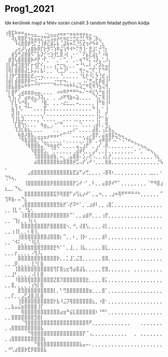 # Prog1_2021

Ide kerülnek majd a félév során csinált 3 random feladat python kódja

⢰⣿⣯⠷⠶⠶⣤⣄⣀⣀⠀⠀⠠⢄⣀⣀⣠⣤⣤⠤⣤⣤⣤⣤⣤⣄⣀
⠀⠈⢽⣆⢿⣿⣟⢲⣮⣭⣭⣝⢛⣛⣩⣭⡵⢖⢶⣖⣒⣚⣖⣚⣃⠻⡷⢈⡷⣄
⠀⠀⠀⠹⢮⣿⣿⡿⢛⡍⣘⢸⡿⣎⣾⡥⡧⢈⣼⢷⠶⠭⡘⡣⣞⢲⠞⠳⠾⢈⣆
⠀⠀⠀⣠⢖⡼⢣⣴⣿⡷⡿⡏⡗⡻⠩⢱⠿⣬⢱⠻⠺⠓⠍⡻⢸⠂⣟⣸⠅⡚⢙⡆
⠀⠀⣾⣳⢛⣼⣿⣿⠫⠉⣧⡼⡊⢒⣱⢺⣃⣿⠰⡇⢀⠂⠂⠁⠝⣦⣏⣼⣆⠃⠰⢷
⠀⣾⣻⢧⣿⣿⣿⣿⡷⠞⡟⠐⠏⡀⠈⠁⡀⠂⠉⡀⠈⡀⠄⢶⠙⠳⡅⢨⡽⣄⢁⡸⡄
⢸⣇⡿⢾⣹⣿⣻⠏⡖⢺⡏⠎⡄⡀⡀⢠⠒⡒⢦⡀⡀⡀⠒⠘⠣⠤⠇⢠⠊⡽⡦⣤⡇
⢸⢿⡇⣿⣿⣿⣼⣃⡧⡬⡅⣧⠅⡀⡀⠈⢇⣉⡸⠃⡀⡀⡀⢻⡒⢤⢉⠏⡁⡏⠙⠛⡇
⢸⢸⡿⢋⣿⣿⣿⣗⣞⡠⠤⢤⡀⡀⡀⡀⡀⠘⡀⡀⡀⡀⡀⠘⣇⡗⠸⡅⡳⢘⣞⢠⡇
⢸⣾⡇⣾⣿⣿⡿⡿⠒⢪⣈⣁⣀⣀⣀⣐⠒⡖⠲⠄⡀⡀⢀⡀⠠⠌⣛⢤⣏⡿⣾⢸⠃
⢸⣿⣧⣿⣿⠶⠛⠛⠉⠉⠉⠀⠀⠀⠀⠉⠉⠉⠙⠛⠛⠓⠦⢵⣉⠛⢯⠻⠹⣳⢬⢻⡀
⠘⡇⣿⠟⢁⣴⣶⣶⣶⣤⣤⡀⡀⡀⡀⠀⠴⠶⠿⠟⠛⠛⠓⠦⠌⠒⠾⣎⢣⠚⣶⢸⡇
⠀⢳⢹⡄⡹⠉⣴⡶⣴⣌⡹⢽⡄⡀⠀⡀⢀⡴⠟⢻⣷⠦⣵⡀⡀⡀⡀⠈⢣⡍⢿⢸⡇
⠀⠈⡏⣇⠱⠚⢿⡄⠈⠋⠀⠘⣿⡀⠀⡀⡀⠠⣔⣂⣀⡀⠤⡀⡀⡀⡀⡀⢸⠛⣷⢸⠇
⠀⠀⣧⢹⠸⡀⠙⠓⠂⡀⡀⡀⣟⡀⡀⡀⡀⡀⡀⡀⡀⡀⡀⡀⡀⡀⡀⠳⢸⡀⠂⢸
⠀⠀⣽⢸⡇⡀⡀⡀⡀⡀⡀⡀⠇⡀⡀⡀⡀⡀⡀⡀⡀⡀⡀⡀⡀⡀⡀⡀⢸⡃⠀⡞
⠀⠀⢹⢸⣇⣹⡀⡀⡀⡀⡀⠘⡀⡀⡀⡀⠀⠀⡀⡀⡀⢀⡀⡀⡀⡀⡀⡀⢸⡋⠁⣷
⠀⠀⠈⡏⣿⢳⢆⡀⡀⡀⠁⢶⣤⡀⢀⠐⠊⠛⡀⡀⡀⡀⡀⠑⡀⡀⡀⢀⣼⡇⡀⢿⡀
⠀⠀⠀⢹⣹⣎⣷⣦⡀⡀⡀⡀⠉⠉⠁⡀⡀⠀⠀⢀⣀⡔⠂⡀⡀⡀⡀⣼⣿⡀⢠⣏⣷⣄
⠀⠀⠀⠀⢷⣿⡼⣿⣧⡀⣀⣀⣀⣠⣤⣤⡤⠖⠋⠉⠁⡀⡀⡀⡀⢀⡠⣿⡟⡀⣬⣶⣿⣯⣓⢦⣄
⠀⠀⠀⠀⠈⠻⣿⣽⣿⣯⡙⢫⣉⡁⡀⡀⡀⡀⠄⡀⡀⡀⡀⡀⡘⢹⣷⠋⡀⢴⠿⣿⠟⠡⠌⠑⠨⠙⠶⣄⡀
⠀⠀⠀⠀⠀⠀⠘⢿⣿⣿⣷⣤⠙⠳⢶⣶⢞⠃⡀⡀⡀⡀⣤⣈⣰⡟⠁⡀⢠⠎⠠⡿⡀⡀⡀⡀⡀⡀⡀⡀⠉⠓⢦⣄
⠀⠀⠀⠀⠀⠀⠀⠀⠹⣿⣿⣿⣡⡀⠈⡉⡀⡀⡀⡀⡀⢀⣼⡾⢏⡀⡀⣠⠏⡀⡀⡇⡀⡀⡀⡀⡀⡀⡀⡀⠂⠈⡀⠈⠛⢦⡀
⠀⠀⠀⠀⠀⠀⠀⠀⠀⢹⣿⣿⣿⣷⣾⣷⡀⠤⡀⢀⣤⣿⣿⠄⡡⡠⢞⠡⡀⡀⢠⣇⡞⡀⡀⡀⡀⡀⡀⡀⡀⡀⡀⡀⡀⡀⠹⣆
⠀⠀⠀⠀⠀⠀⠀⠀⠀⣴⣿⣿⣿⣿⣿⣿⣷⣶⣿⣿⣿⡾⣋⢄⡞⢡⠞⠐⡀⡀⡀⣷⣷⡀⡀⡀⡀⡀⡀⡀⡀⡀⡀⡀⡀⡀⡀⡘⢧⡀
⠀⠀⠀⠀⠀⠀⠀⣠⣾⣿⣿⣿⣿⣿⣿⣿⣿⣿⣿⣿⣷⣟⣵⠋⡴⢛⡀⡀⡀⡀⠠⣿⢿⠆⡀⡀⡀⡀⡀⡀⡀⡀⡀⡀⢀⣀⡀⡀⠂⢙⠳⢦⡀
⠀⠀⠀⠀⠀⠀⢸⣿⣿⣿⣿⣿⣿⣿⡿⣿⣿⣿⣿⣿⣿⡟⣡⠞⠐⠁⡀⠇⡀⡀⣤⣿⡿⠞⠋⠁⡀⡀⡀⡀⡀⡀⡀⡀⠈⠛⠻⣿⣰⣆⣀⡀⠙⢦⡀
⠀⠀⠀⠀⠀⠀⣿⣿⣿⣿⣿⣿⣿⣿⣿⣯⡻⢿⣿⣿⠋⡴⢫⣆⡴⠞⠁⡀⣀⠲⡀⡀⢀⣰⠶⢿⠟⠛⠛⠛⠚⠓⡀⡀⡀⡀⡀⡀⠉⢹⠿⣷⠄⠤⠙⣆
⠀⠀⠀⠀⠀⢠⣿⣿⣿⣿⣿⣿⣿⣿⣿⣿⣻⣷⡟⠡⡞⠽⠓⠁⡀⢀⣰⡾⠇⡀⡀⢠⣿⡁⡀⡀⡀⡀⡀⡀⡀⡀⡀⡀⡀⡀⡀⡀⡀⡀⡀⢸⣇⠘⡀⠘⣧⢂
⠀⠀⠀⠀⠀⢸⣿⣿⣿⣿⣿⣿⣿⣿⡿⣿⣿⣿⣿⡷⠉⠁⡀⡀⣴⣾⠟⡀⡀⡀⢰⡟⡀⡀⡀⡀⡀⡀⡀⡀⡀⡀⡀⡀⡀⡀⡀⡀⡀⡀⡀⠈⢹⡆⡀⡀⠸⡆⢆
⠀⠀⠀⠀⠀⣿⣿⣿⣿⣿⣿⣿⣿⡟⣿⣿⣿⣿⣿⠢⡀⠚⡀⢼⣿⢣⡀⡀⡀⡀⢼⡇⡀⡀⡀⡀⡀⡀⡀⡀⡀⡀⡀⡀⡀⡀⡀⡀⡀⡀⡀⢰⢸⡇⡀⡀⠆⢿⢸⡀
⠀⠀⠀⠀⢸⣿⣿⣿⣿⣿⣿⣿⣿⣼⣿⣿⣿⡆⠉⡀⡀⠆⡀⢸⡷⠂⡀⡀⡀⡀⣾⠇⡀⡀⡀⡀⡀⡀⡀⡀⡀⡀⡀⡀⡀⡀⡀⡀⡀⡀⡀⠈⠺⠅⡀⡀⠈⠸⣇⢇
⠀⠀⠀⠀⣿⣿⣿⣿⣿⣿⣿⣻⣿⣿⣿⣟⠳⠁⠁⡀⣸⡀⡀⢸⣧⡀⡀⡀⡀⡀⣿⣇⡀⡀⡀⡀⡀⡀⡀⡀⡀⠀⡀⡀⡀⡀⡀⡀⡀⡀⡀⡀⡖⡀⡀⡀⡀⠠⢻⡸⡄
⠀⠀⠀⠀⣿⣿⣿⣿⣿⣿⣿⣿⣿⣿⣿⣿⡷⡀⡀⡁⣸⢁⣌⣻⡀⡀⡀⡀⡀⡀⣿⣿⡀⡀⡀⡀⡀⡀⡀⡀⠀⡀⡀⡀⡀⡀⡀⡀⡀⡀⡀⢀⡿⡀⡀⡀⡀⢸⡘⡇⣷
⠀⠀⠀⢸⣿⣿⣿⣿⣿⣿⣿⣿⣿⣿⣿⢻⡏⣿⣢⣖⢻⣴⣿⣼⣧⡀⡀⡀⡀⡀⣟⣿⡀⡀⡀⡀⡀⡀⡀⠀⡀⡀⡀⡀⡀⡀⡀⡀⡀⡀⡀⣸⠃⡀⡀⡀⢀⠠⡇⡇⣿
⠀⠀⠀⠸⣿⣿⣿⣿⣿⣿⣿⣿⣿⣿⣿⣝⣿⡹⣿⣿⣿⣿⣿⣿⣿⣗⡀⡀⡀⡀⣿⡅⡀⡀⡀⡀⡀⡀⡀⡀⡀⡀⡀⡀⡀⡀⡀⡀⡀⡀⡀⣿⡀⡀⡀⡀⢈⢰⢳⡇⣿
⠀⠀⠀⠀⣿⣻⣿⣿⣿⣿⣿⣿⣿⣿⣿⡇⡀⠃⢛⣿⣿⣿⣿⣿⣿⣿⣶⡀⡀⡀⣿⠁⡀⡀⡀⡀⡀⡀⡀⡀⡀⡀⡀⡀⡀⡀⡀⡀⡀⡀⡀⡏⡀⡀⣠⣋⣼⣿⣸⣇⣿
⠀⠀⠀⠀⢸⣿⣿⣿⣿⣿⣿⣿⣿⣿⣿⡗⣧⠸⣨⡹⢿⣿⣿⣿⣿⣿⣿⣆⡀⠰⣿⠂⡀⡀⡀⡀⡀⡀⡀⡀⡀⡀⡀⡀⡀⡀⡀⡀⡀⡀⡀⣧⣤⣬⣶⣿⣿⣿⣿⢸⡏
⠀⠀⠀⠀⠀⢿⣿⣿⣿⣿⣿⣿⣿⣿⣿⣿⣿⣴⣶⠛⣮⣇⣿⣿⣿⣿⣿⣿⠆⠘⠛⠃⡀⡀⡀⡀⡀⡀⡀⡀⡀⡀⡀⡀⡀⡀⡀⡀⡀⡀⡀⣿⣿⣿⣿⣿⣿⣿⣻⣿⡇
⠀⠀⠀⠀⠀⠈⢻⣿⣿⣿⣿⣿⣿⣿⣿⣿⣿⣿⣿⣿⣿⣿⣿⣿⣿⢿⠟⡀⡀⡀⡀⡀⡀⡀⡀⡀⡀⡀⡀⠀⠀⠀⡀⡀⡀⡀⡀⡀⡀⡀⢠⣿⣿⣿⣿⣿⣿⣿⣿⣿⣧
⠀⠀⠀⠀⠀⠀⠀⠙⢿⣿⣿⣿⣿⣿⣿⣿⣿⣿⣿⣿⣿⣿⣿⣿⡟⠈⢠⡀⡀⡀⡀⡀⡀⡀⡀⡀⡀⡀⠀⠀⡀⠀⡀⡀⡀⡀⡀⡀⡀⡀⢠⣿⣿⣿⣿⣿⣿⣿⣿⣿⣿⡆
⠀⠀⠀⠀⠀⠀⠀⠀⠀⠙⣿⣿⣿⣿⣿⣿⣿⣿⣿⣿⣿⣿⣿⣧⣤⠤⠄⡀⡀⡀⡀⡀⡀⡀⡀⡀⡀⡀⡀⡀⡀⡀⡀⡀⡀⡀⡀⡀⡀⡀⠚⢃⣴⣿⣿⡷⣟⡿⣿⣿⣿⣧
